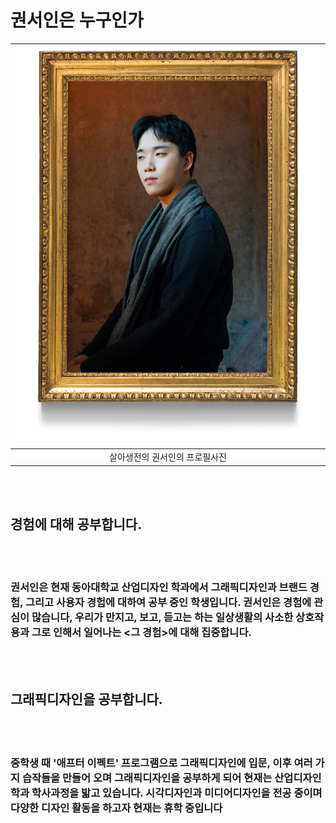 # 권서인은 누구인가


|![alt text](https://raw.githubusercontent.com/seoinkwon/About-Seoinkwon/master/권서인.jpg?token=AOGGAOHOHY6NVQ7JAJDV4OC6CTN6Y "살아생전의 권서인 프로필")|
|:---:|
|살아생전의 권서인의 프로필사진|



 <br></br>



## 경험에 대해 공부합니다.
 <br></br>
### 권서인은 현재 동아대학교 산업디자인 학과에서 그래픽디자인과 브랜드 경험, 그리고 사용자 경험에 대하여 공부 중인 학생입니다. 권서인은 경험에 관심이 많습니다, 우리가 만지고, 보고, 듣고는 하는 일상생활의 사소한 상호작용과 그로 인해서 일어나는 <그 경험>에 대해 집중합니다.



 <br></br>



## 그래픽디자인을 공부합니다.
 <br></br>
### 중학생 때 '애프터 이펙트' 프로그램으로 그래픽디자인에 입문, 이후 여러 가지 습작들을 만들어 오며 그래픽디자인을 공부하게 되어 현재는 산업디자인 학과 학사과정을 밟고 있습니다. 시각디자인과 미디어디자인을 전공 중이며 다양한 디자인 활동을 하고자 현재는 휴학 중입니다


